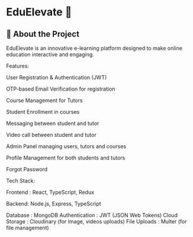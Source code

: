 # EduElevate 🚀

## 🌟 About the Project
EduElevate is an innovative e-learning platform designed to make online education interactive and engaging. 


Features:

User Registration & Authentication (JWT) 

OTP-based Email Verification for registration

Course Management for Tutors

Student Enrollment in courses

Messaging between student and tutor

Video call between student and tutor

Admin Panel managing users, tutors and courses

Profile Management for both students and tutors

Forgot Password


Tech Stack:

Frontend : React, TypeScript, Redux

Backend: Node.js, Express, TypeScript

Database : MongoDB
Authentication : JWT (JSON Web Tokens)
Cloud Storage : Cloudinary (for image, videos uploads)
File Uploads : Multer (for file management)

